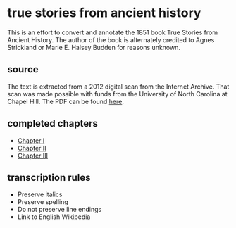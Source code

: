 # true stories from ancient history

This is an effort to convert and annotate the 1851 book True Stories from Ancient History. The author of the book is alternately credited to Agnes Strickland or Marie E. Halsey Budden for reasons unknown.

## source

The text is extracted from a 2012 digital scan from the Internet Archive. That scan was made possible with funds from the University of North Carolina at Chapel Hill. The PDF can be found [here](./truestoriesfromastri.pdf).

## completed chapters

* [Chapter I](./chapter-01.md)
* [Chapter II](./chapter-02.md)
* [Chapter III](./chapter-03.md)

## transcription rules

* Preserve italics
* Preserve spelling
* Do not preserve line endings
* Link to English Wikipedia
